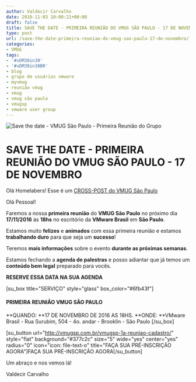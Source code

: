 ```yaml
---
author: Valdecir Carvalho
date: 2016-11-03 10:00:21+00:00
draft: false
title: SAVE THE DATE - PRIMEIRA REUNIÃO DO VMUG SÃO PAULO - 17 DE NOVEMBRO
type: post
url: /save-the-date-primeira-reuniao-do-vmug-sao-paulo-17-de-novembro/
categories:
- VMUG
tags:
- '#vDM30in30'
- '#vDM30in30BR'
- blog
- grupo de usuários vmware
- myvmug
- reunião vmug
- vmug
- vmug são paulo
- vmugsp
- vmware user group
---
```


![Save the date - VMUG São Paulo - Primeira Reunião do Grupo](http://vmugsp.com.br/vmugsp/wp-content/uploads/2016/11/VMUG-SAVETHEDATE-V1-800px.png)




# SAVE THE DATE - PRIMEIRA REUNIÃO DO VMUG SÃO PAULO - 17 DE NOVEMBRO



Olá Homelabers! Esse é um [CROSS-POST do VMUG São Paulo](http://vmugsp.com.br/2016/11/02/save-the-date-primeira-reuniao-do-vmug-sao-paulo-17-de-novembro/)

<!-- more -->

Olá Pessoal!

Faremos a nossa **primeira reunião** do **VMUG São Paulo** no próximo dia **17/11/2016** às **18hs** no escritório da **VMware Brasil** em **São Paulo**.

Estamos muito **felizes** e **animados** com essa primeira reunião e estamos **trabalhando duro** para que seja um **sucesso**!

Teremos **mais informações** sobre o evento **durante as próximas semanas**.

Estamos fechando a **agenda de palestras** e posso adiantar que já temos um **conteúdo bem legal** preparado para vocês.

**RESERVE ESSA DATA NA SUA AGENDA**

[su_box title="SERVIÇO" style="glass" box_color="#6fb43f"]


#### PRIMEIRA REUNIÃO VMUG SÃO PAULO


**QUANDO: **17 DE NOVEMBRO DE 2016 AS 18HS.
**ONDE: **VMware Brasil - Rua Surubim, 504 - 4o. andar - Brooklin - São Paulo
[/su_box]

[su_button url="http://vmugsp.com.br/vmugsp-1a-reuniao-cadastro/" style="flat" background="#377c2c" size="5" wide="yes" center="yes" radius="0" icon="icon: file-text-o" title="FAÇA SUA PRÉ-INSCRIÇÃO AGORA"]FAÇA SUA PRÉ-INSCRIÇÃO AGORA[/su_button]

Um abraço e nos vemos lá!

Valdecir Carvalho
